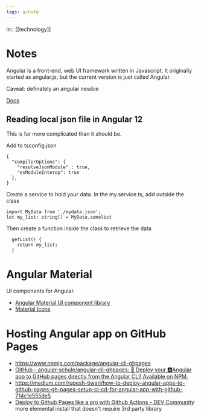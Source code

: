 ```yaml
---
tags: a/note
---
```

in:: [[technology]]

# Notes
Angular is a front-end, web UI framework written in Javascript. It originally started as angular.js, but the current version is just called Angular.

Caveat: definately an angular newbie

[Docs](https://angular.io/docs)

## Reading local json file in Angular 12
This is far more complicated than it should be.

Add to tsconfig.json
```
{
  "compilerOptions": {
    "resolveJsonModule" : true,
    "esModuleInterop": true
  },
}
```

Create a service to hold your data. In the my.service.ts, add outside the class
```
import MyData from './mydata.json';
let my_list: string[] = MyData.somelist
```

Then create a function inside the class to retrieve the data
```
  getList() {
    return my_list;
  }
```

# Angular Material
UI components for Angular.
* [Angular Material UI component library](https://material.angular.io/)
* [Material Icons](https://fonts.google.com/icons?selected=Material+Icons)

# Hosting Angular app on GitHub Pages
* https://www.npmjs.com/package/angular-cli-ghpages
* [GitHub - angular-schule/angular-cli-ghpages: 🚀 Deploy your 🅰️Angular app to GitHub pages directly from the Angular CLI! Available on NPM.](https://github.com/angular-schule/angular-cli-ghpages/#readme)
* https://medium.com/rupesh-tiwari/how-to-deploy-angular-apps-to-github-pages-gh-pages-setup-ci-cd-for-angular-app-with-github-714c1e555de5
* [Deploy to Github Pages like a pro with Github Actions - DEV Community](https://dev.to/rolanddoda/deploy-to-github-pages-like-a-pro-with-github-actions-4hdg) more elemental install that doesn't require 3rd party library
